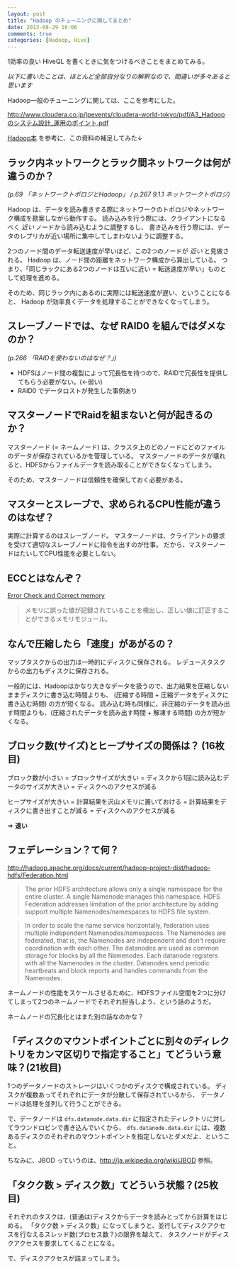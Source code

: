 ```yaml
---
layout: post
title: "Hadoop のチューニングに関してまとめ"
date: 2013-08-29 16:06
comments: true
categories: [Hadoop, Hive]
---
```


1効率の良い HiveQL を書くときに気をつけるべきことをまとめてみる。

_以下に書いたことは、ほとんど全部自分なりの解釈なので、間違いが多々あると思います_

Hadoop一般のチューニングに関しては、ここを参考にした。

<http://www.cloudera.co.jp/jpevents/cloudera-world-tokyo/pdf/A3_Hadoopのシステム設計_運用のポイント.pdf>

[Hadoop本](http://www.amazon.co.jp/Hadoop-Tom-White/dp/487311439X) を参考に、この資料の補足してみた↓

ラック内ネットワークとラック間ネットワークは何が違うのか？
-----------------------------

_(p.69 「ネットワークトポロジとHadoop」 / p.267 9.1.1 ネットワークトポロジ)_

Hadoop は、データを読み書きする際にネットワークのトポロジやネットワーク構成を勘案しながら動作する。
読み込みを行う際には、クライアントになるべく _近い_ ノードから読み込むように調整するし、
書き込みを行う際には、データのレプリカが近い場所に集中してしまわないように調整する。

2つのノード間のデータ転送速度が早いほど、この2つのノードが _近い_ と見做される。
Hadoop は、ノード間の距離をネットワーク構成から算出している。
つまり、「同じラックにある2つのノードは互いに近い = 転送速度が早い」ものとして処理を進める。

そのため、同じラック内にあるのに実際には転送速度が遅い、ということになると、
Hadoop が効率良くデータを処理することができなくなってしまう。

スレーブノードでは、なぜ RAID0 を組んではダメなのか？
------------------------------

_(p.266 「RAIDを使わないのはなぜ？」)_

- HDFSはノード間の複製によって冗長性を持つので、RAIDで冗長性を提供してもらう必要がない。(←弱い)
- RAID0 でデータロストが発生した事例あり

マスターノードでRaidを組まないと何が起きるのか？
--------------------------

マスターノード (= ネームノード) は、クラスタ上のどのノードにどのファイルのデータが保存されているかを管理している。
マスターノードのデータが壊れると、HDFSからファイルデータを読み取ることができなくなってしまう。

そのため、マスターノードは信頼性を確保しておく必要がある。

マスターとスレーブで、求められるCPU性能が違うのはなぜ？
-----------------------------

実際に計算するのはスレーブノード。
マスターノードは、クライアントの要求を受けて適切なスレーブノードに指令を出すのが仕事。
だから、マスターノードはたいしてCPU性能を必要としない。

ECCとはなんぞ？
---------

[Error Check and Correct memory](http://e-words.jp/w/ECCE383A1E383A2E383AA.html)

> メモリに誤った値が記録されていることを検出し、正しい値に訂正することができるメモリモジュール。

なんで圧縮したら「速度」があがるの？
------------------

マップタスクからの出力は一時的にディスクに保存される。
レデュースタスクからの出力もディスクに保存される。

一般的には、Hadoopはかなり大きなデータを扱うので、出力結果を圧縮しないままディスクに書き込む時間よりも、
(圧縮する時間 + 圧縮データをディスクに書き込む時間) の方が短くなる。
読み込む時も同様に、非圧縮のデータを読み出す時間よりも、(圧縮されたデータを読み出す時間 + 解凍する時間) の方が短かくなる。

ブロック数(サイズ)とヒープサイズの関係は？ (16枚目)
-----------------------------

ブロック数が小さい = ブロックサイズが大きい = ディスクから1回に読み込むデータのサイズが大きい = ディスクへのアクセスが減る

ヒープサイズが大きい = 計算結果を沢山メモリに置いておける = 計算結果をディスクに書き出すことが減る = ディスクへのアクセスが減る

⇒ **速い**

フェデレーション？て何？
------------

<http://hadoop.apache.org/docs/current/hadoop-project-dist/hadoop-hdfs/Federation.html>

> The prior HDFS architecture allows only a single namespace for the entire cluster. A single Namenode manages this namespace. HDFS Federation addresses limitation of the prior architecture by adding support multiple Namenodes/namespaces to HDFS file system.

> In order to scale the name service horizontally, federation uses multiple independent Namenodes/namespaces. The Namenodes are federated, that is, the Namenodes are independent and don’t require coordination with each other. The datanodes are used as common storage for blocks by all the Namenodes. Each datanode registers with all the Namenodes in the cluster. Datanodes send periodic heartbeats and block reports and handles commands from the Namenodes.

ネームノードの性能をスケールさせるために、HDFSファイル空間を2つに分けてしまって2つのネームノードでそれぞれ担当しよう、という話のようだ。

ネームノードの冗長化とはまた別の話なのかな？

「ディスクのマウントポイントごとに別々のディレクトリをカンマ区切りで指定すること」てどういう意味？(21枚目)
-------------------------------------------------------

1つのデータノードのストレージはいくつかのディスクで構成されている。
ディスクが複数あってそれぞれにデータが分散して保存されているから、
データノードは処理を並列して行うことができる。

で、データノードは `dfs.datanode.data.dir` に指定されたディレクトリに対してラウンドロビンで書き込んでいくから、
`dfs.datanode.data.dir` には、複数あるディスクのそれぞれのマウントポイントを指定しないとダメだよ、ということ。

ちなみに、JBOD っていうのは、<http://ja.wikipedia.org/wiki/JBOD> 参照。

「タクク数 > ディスク数」てどういう状態？(25枚目)
----------------------------

それぞれのタスクは、(普通は)ディスクからデータを読みとってから計算をはじめる。
「タクク数 > ディスク数」になってしまうと、並行してディスクアクセスを行なえるスレッド数(プロセス数？)の限界を越えて、
タスクノードがディスクアクセスを要求してくることになる。

で、ディスクアクセスが詰まってしまう。
